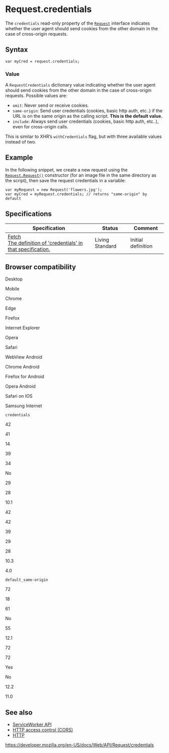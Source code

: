 Request.credentials
===================

The `credentials` read-only property of the [`Request`](../request) interface indicates whether the user agent should send cookies from the other domain in the case of cross-origin requests.

Syntax
------

    var myCred = request.credentials;

### Value

A `RequestCredentials` dictionary value indicating whether the user agent should send cookies from the other domain in the case of cross-origin requests. Possible values are:

-   `omit`: Never send or receive cookies.
-   `same-origin`: Send user credentials (cookies, basic http auth, etc..) if the URL is on the same origin as the calling script. **This is the default value.**
-   `include`: Always send user credentials (cookies, basic http auth, etc..), even for cross-origin calls.

This is similar to XHR’s `withCredentials` flag, but with three available values instead of two.

Example
-------

In the following snippet, we create a new request using the [`Request.Request()`](request) constructor (for an image file in the same directory as the script), then save the request credentials in a variable:

    var myRequest = new Request('flowers.jpg');
    var myCred = myRequest.credentials; // returns "same-origin" by default

Specifications
--------------

<table><thead><tr class="header"><th>Specification</th><th>Status</th><th>Comment</th></tr></thead><tbody><tr class="odd"><td><a href="https://fetch.spec.whatwg.org/#dom-request-credentials">Fetch<br />
<span class="small">The definition of 'credentials' in that specification.</span></a></td><td><span class="spec-living">Living Standard</span></td><td>Initial definition</td></tr></tbody></table>

Browser compatibility
---------------------

Desktop

Mobile

Chrome

Edge

Firefox

Internet Explorer

Opera

Safari

WebView Android

Chrome Android

Firefox for Android

Opera Android

Safari on IOS

Samsung Internet

`credentials`

42

41

14

39

34

No

29

28

10.1

42

42

39

29

28

10.3

4.0

`default_same-origin`

72

18

61

No

55

12.1

72

72

Yes

No

12.2

11.0

See also
--------

-   [ServiceWorker API](../service_worker_api)
-   [HTTP access control (CORS)](https://developer.mozilla.org/en-US/docs/Web/HTTP/CORS)
-   [HTTP](https://developer.mozilla.org/en-US/docs/Web/HTTP)

<a href="https://developer.mozilla.org/en-US/docs/Web/API/Request/credentials" class="_attribution-link">https://developer.mozilla.org/en-US/docs/Web/API/Request/credentials</a>
